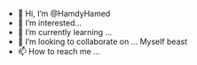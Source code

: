 - 👋 Hi, I’m @HamdyHamed
- 👀 I’m interested...
- 🌱 I’m currently learning ... 
- 💞️ I’m looking to collaborate on ... Myself beast 
- 📫 How to reach me ...

<!---
DeveloperHamdy/DeveloperHamdy is a ✨ special ✨ repository. 
--->

